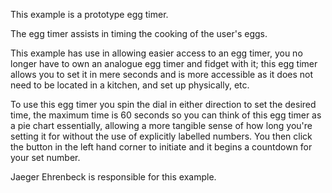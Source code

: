 This example is a prototype egg timer.

The egg timer assists in timing the cooking of the user's eggs.

This example has use in allowing easier access to an egg timer, you no longer have to own an analogue egg timer and fidget with it; this egg timer allows you to set it in mere seconds and is more accessible as it does not need to be located in a kitchen, and set up physically, etc.

To use this egg timer you spin the dial in either direction to set the desired time, the maximum time is 60 seconds so you can think of this egg timer as a pie chart essentially, allowing a more tangible sense of how long you're setting it for without the use of explicitly labelled numbers. You then click the button in the left hand corner to initiate and it begins a countdown for your set number.

Jaeger Ehrenbeck is responsible for this example.
